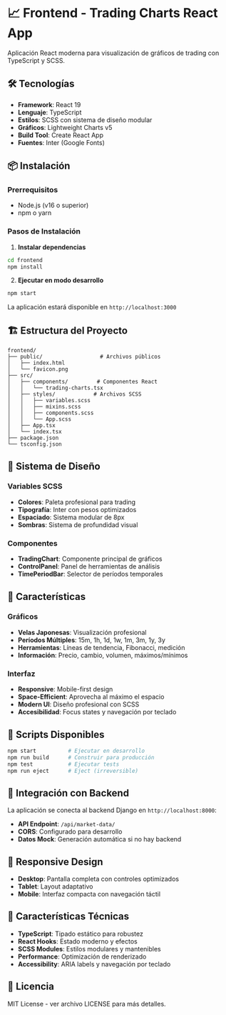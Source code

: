 # 📈 Frontend - Trading Charts React App

Aplicación React moderna para visualización de gráficos de trading con TypeScript y SCSS.

## 🛠️ Tecnologías

- **Framework**: React 19
- **Lenguaje**: TypeScript
- **Estilos**: SCSS con sistema de diseño modular
- **Gráficos**: Lightweight Charts v5
- **Build Tool**: Create React App
- **Fuentes**: Inter (Google Fonts)

## 📦 Instalación

### Prerrequisitos

- Node.js (v16 o superior)
- npm o yarn

### Pasos de Instalación

1. **Instalar dependencias**

```bash
cd frontend
npm install
```

2. **Ejecutar en modo desarrollo**

```bash
npm start
```

La aplicación estará disponible en `http://localhost:3000`

## 🏗️ Estructura del Proyecto

```
frontend/
├── public/                  # Archivos públicos
│   ├── index.html
│   └── favicon.png
├── src/
│   ├── components/         # Componentes React
│   │   └── trading-charts.tsx
│   ├── styles/            # Archivos SCSS
│   │   ├── variables.scss
│   │   ├── mixins.scss
│   │   ├── components.scss
│   │   └── App.scss
│   ├── App.tsx
│   └── index.tsx
├── package.json
└── tsconfig.json
```

## 🎨 Sistema de Diseño

### Variables SCSS

- **Colores**: Paleta profesional para trading
- **Tipografía**: Inter con pesos optimizados
- **Espaciado**: Sistema modular de 8px
- **Sombras**: Sistema de profundidad visual

### Componentes

- **TradingChart**: Componente principal de gráficos
- **ControlPanel**: Panel de herramientas de análisis
- **TimePeriodBar**: Selector de períodos temporales

## 🔧 Características

### Gráficos

- **Velas Japonesas**: Visualización profesional
- **Períodos Múltiples**: 15m, 1h, 1d, 1w, 1m, 3m, 1y, 3y
- **Herramientas**: Líneas de tendencia, Fibonacci, medición
- **Información**: Precio, cambio, volumen, máximos/mínimos

### Interfaz

- **Responsive**: Mobile-first design
- **Space-Efficient**: Aprovecha al máximo el espacio
- **Modern UI**: Diseño profesional con SCSS
- **Accesibilidad**: Focus states y navegación por teclado

## 🚀 Scripts Disponibles

```bash
npm start          # Ejecutar en desarrollo
npm run build      # Construir para producción
npm test           # Ejecutar tests
npm run eject      # Eject (irreversible)
```

## 🔗 Integración con Backend

La aplicación se conecta al backend Django en `http://localhost:8000`:

- **API Endpoint**: `/api/market-data/`
- **CORS**: Configurado para desarrollo
- **Datos Mock**: Generación automática si no hay backend

## 📱 Responsive Design

- **Desktop**: Pantalla completa con controles optimizados
- **Tablet**: Layout adaptativo
- **Mobile**: Interfaz compacta con navegación táctil

## 🎯 Características Técnicas

- **TypeScript**: Tipado estático para robustez
- **React Hooks**: Estado moderno y efectos
- **SCSS Modules**: Estilos modulares y mantenibles
- **Performance**: Optimización de renderizado
- **Accessibility**: ARIA labels y navegación por teclado

## 📝 Licencia

MIT License - ver archivo LICENSE para más detalles.
